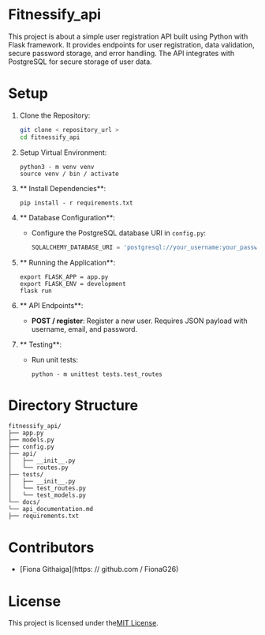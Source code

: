 # Fitnessify_api

This project is about a simple user registration API built using Python with Flask framework. It provides endpoints for user registration, data validation, secure password storage, and error handling. The API integrates with PostgreSQL for secure storage of user data.

# Setup

1. Clone the Repository:
    ```bash
    git clone < repository_url >
    cd fitnessify_api
    ```

2. Setup Virtual Environment:
    ```
    python3 - m venv venv
    source venv / bin / activate
    ```

3. ** Install Dependencies**:
    ```
    pip install - r requirements.txt
    ```

4. ** Database Configuration**:
    - Configure the PostgreSQL database URI in `config.py`:
        ```python
        SQLALCHEMY_DATABASE_URI = 'postgresql://your_username:your_password@localhost/fitnessify'
        ```

5. ** Running the Application**:
    ```
    export FLASK_APP = app.py
    export FLASK_ENV = development
    flask run
    ```

6. ** API Endpoints**:
    - **POST / register**: Register a new user. Requires JSON payload with username, email, and password.

7. ** Testing**:
    - Run unit tests:
        ```
        python - m unittest tests.test_routes
        ```

# Directory Structure

```
fitnessify_api/
├── app.py
├── models.py
├── config.py
├── api/
│   ├── __init__.py
│   └── routes.py
├── tests/
│   ├── __init__.py
│   └── test_routes.py
│   └── test_models.py
└── docs/
└── api_documentation.md
├── requirements.txt
```

# Contributors

- [Fiona Githaiga](https: // github.com / FionaG26)

# License

This project is licensed under the[MIT License](LICENSE).
